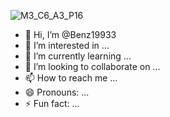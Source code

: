 ![M3_C6_A3_P16](https://github.com/user-attachments/assets/cd3fd02c-3e1c-4049-abce-72fefec88baa)
- 👋 Hi, I’m @Benz19933
- 👀 I’m interested in ...
- 🌱 I’m currently learning ...
- 💞️ I’m looking to collaborate on ...
- 📫 How to reach me ...
- 😄 Pronouns: ...
- ⚡ Fun fact: ...

<!---
Benz19933/Benz19933 is a ✨ special ✨ repository because its `README.md` (this file) appears on your GitHub profile.
You can click the Preview link to take a look at your changes.
--->
